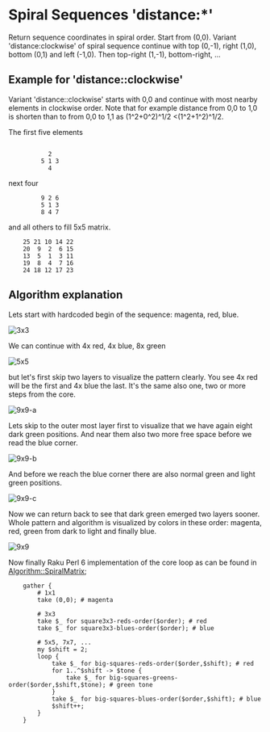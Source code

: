 # Spiral Sequences 'distance:*'

Return sequence coordinates in spiral order. Start from (0,0). 
Variant 'distance:clockwise' of spiral sequence continue with 
top (0,-1), right (1,0), bottom (0,1) and left (-1,0). Then 
top-right (1,-1), bottom-right, ...

## Example for 'distance::clockwise'

Variant 'distance::clockwise' starts with 0,0 and continue with most 
nearby elements in clockwise order. Note that for example distance 
from 0,0 to 1,0 is shorten than to from 0,0 to 1,1 as 
(1^2+0^2)^1/2 <(1^2+1^2)^1/2. 

The first five elements
```

           2
         5 1 3
           4  
```

next four
```
         9 2 6
         5 1 3
         8 4 7

```

and all others to fill 5x5 matrix.
```
    25 21 10 14 22
    20  9  2  6 15
    13  5  1  3 11
    19  8  4  7 16
    24 18 12 17 23

```

## Algorithm explanation

Lets start with hardcoded begin of the sequence: magenta, red, blue.

![3x3](./distance-variants-3x3.png)

We can continue with 4x red, 4x blue, 8x green

![5x5](./distance-variants-5x5.png)

but let's first skip two layers to visualize the pattern clearly. You 
see 4x red will be the first and 4x blue the last. It's the same also
one, two or more steps from the core.

![9x9-a](./distance-variants-9x9-a.png)

Lets skip to the outer most layer first to visualize that we have again
eight dark green positions. And near them also two more free space
before we read the blue corner.

![9x9-b](./distance-variants-9x9-b.png)

And before we reach the blue corner there are also normal green and
light green positions.

![9x9-c](./distance-variants-9x9-c.png)

Now we can return back to see that dark green emerged two layers sooner.
Whole pattern and algorithm is visualized by colors in these order:
magenta, red, green from dark to light and finally blue.

![9x9](./distance-variants-9x9.png)

Now finally Raku Perl 6 implementation of the core loop as can be found
in [Algorithm::SpiralMatrix](../lib/Algorithm/SpiralMatrix.pm6);

```perl6
    gather {
        # 1x1
        take (0,0); # magenta

        # 3x3
        take $_ for square3x3-reds-order($order); # red
        take $_ for square3x3-blues-order($order); # blue

        # 5x5, 7x7, ...
        my $shift = 2;
        loop {
            take $_ for big-squares-reds-order($order,$shift); # red
            for 1..^$shift -> $tone {
                take $_ for big-squares-greens-order($order,$shift,$tone); # green tone
            }
            take $_ for big-squares-blues-order($order,$shift); # blue
            $shift++;
        }
    }
```
